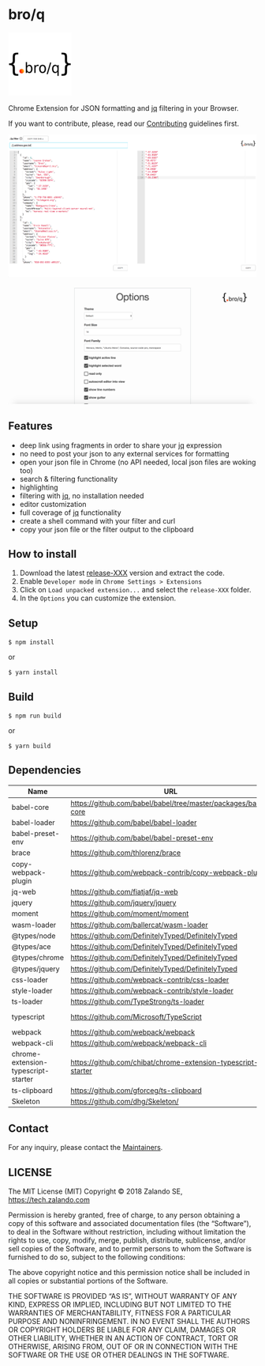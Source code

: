 # bro/q

![icon](src/pages/assets/icon128.png)

Chrome Extension for JSON formatting and [jq](https://stedolan.github.io/jq/) filtering in your Browser.

If you want to contribute, please, read our [Contributing](CONTRIBUTING.md) guidelines first.

![Screenshot1](pictures/Main.png)

![Screenshot2](pictures/second.png) 

## Features

- deep link using fragments in order to share your [jq](https://stedolan.github.io/jq/) expression
- no need to post your json to any external services for formatting
- open your json file in Chrome (no API needed, local json files are woking too)
- search & filtering functionality
- highlighting
- filtering with [jq](https://stedolan.github.io/jq/), no installation needed
- editor customization
- full coverage of [jq](https://stedolan.github.io/jq/) functionality
- create a shell command with your filter and curl
- copy your json file or the filter output to the clipboard

## How to install

1. Download the latest [release-XXX](https://github.com/zalando-incubator/bro-q/releases/latest/) version and extract the code.
2. Enable `Developer mode` in `Chrome Settings > Extensions`
3. Click on `Load unpacked extension...` and select the `release-XXX` folder.
4. In the `Options` you can customize the extension.

## Setup

```
$ npm install
```
or
```
$ yarn install
```

## Build

```
$ npm run build
```
or
```
$ yarn build
```

## Dependencies

Name | URL | License
---- | --- | -------
babel-core | https://github.com/babel/babel/tree/master/packages/babel-core | MIT
babel-loader | https://github.com/babel/babel-loader | MIT
babel-preset-env | https://github.com/babel/babel-preset-env | MIT
brace | https://github.com/thlorenz/brace | MIT
copy-webpack-plugin | https://github.com/webpack-contrib/copy-webpack-plugin | MIT
jq-web | https://github.com/fiatjaf/jq-web | ISC
jquery | https://github.com/jquery/jquery | MIT
moment | https://github.com/moment/moment | MIT
wasm-loader | https://github.com/ballercat/wasm-loader | MIT
@types/node | https://github.com/DefinitelyTyped/DefinitelyTyped | MIT
@types/ace | https://github.com/DefinitelyTyped/DefinitelyTyped | MIT
@types/chrome | https://github.com/DefinitelyTyped/DefinitelyTyped | MIT
@types/jquery | https://github.com/DefinitelyTyped/DefinitelyTyped | MIT
css-loader | https://github.com/webpack-contrib/css-loader | MIT
style-loader | https://github.com/webpack-contrib/style-loader | MIT
ts-loader | https://github.com/TypeStrong/ts-loader | MIT
typescript | https://github.com/Microsoft/TypeScript | Apache-2.0
webpack | https://github.com/webpack/webpack | MIT
webpack-cli | https://github.com/webpack/webpack-cli | MIT
chrome-extension-typescript-starter | https://github.com/chibat/chrome-extension-typescript-starter | MIT
ts-clipboard | https://github.com/gforceg/ts-clipboard | MIT
Skeleton | https://github.com/dhg/Skeleton/ | MIT


## Contact

For any inquiry, please contact the [Maintainers](MAINTAINERS).

## LICENSE

The MIT License (MIT) Copyright © 2018 Zalando SE, https://tech.zalando.com

Permission is hereby granted, free of charge, to any person obtaining a copy of this software and associated documentation files (the “Software”), to deal in the Software without restriction, including without limitation the rights to use, copy, modify, merge, publish, distribute, sublicense, and/or sell copies of the Software, and to permit persons to whom the Software is furnished to do so, subject to the following conditions:

The above copyright notice and this permission notice shall be included in all copies or substantial portions of the Software.

THE SOFTWARE IS PROVIDED “AS IS”, WITHOUT WARRANTY OF ANY KIND, EXPRESS OR IMPLIED, INCLUDING BUT NOT LIMITED TO THE WARRANTIES OF MERCHANTABILITY, FITNESS FOR A PARTICULAR PURPOSE AND NONINFRINGEMENT. IN NO EVENT SHALL THE AUTHORS OR COPYRIGHT HOLDERS BE LIABLE FOR ANY CLAIM, DAMAGES OR OTHER LIABILITY, WHETHER IN AN ACTION OF CONTRACT, TORT OR OTHERWISE, ARISING FROM, OUT OF OR IN CONNECTION WITH THE SOFTWARE OR THE USE OR OTHER DEALINGS IN THE SOFTWARE.
